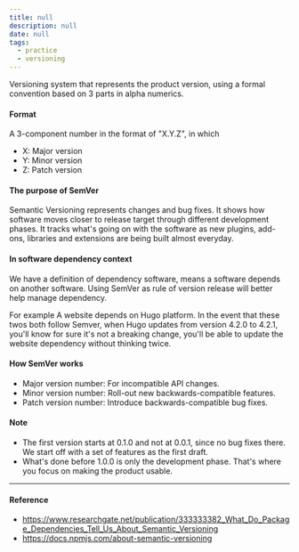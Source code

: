 ```yaml
---
title: null
description: null
date: null
tags:
  - practice
  - versioning
---
```


Versioning system that represents the product version, using a formal convention based on 3 parts in alpha numerics.

#### Format

A 3-component number in the format of "X.Y.Z", in which

- X: Major version
- Y: Minor version
- Z: Patch version

#### The purpose of SemVer

Semantic Versioning represents changes and bug fixes. It shows how software moves closer to release target through different development phases. It tracks what's going on with the software as new plugins, add-ons, libraries and extensions are being built almost everyday.

#### In software dependency context

We have a definition of dependency software, means a software depends on another software. Using SemVer as rule of version release will better help manage dependency.

For example A website depends on Hugo platform. In the event that these twos both follow Semver, when Hugo updates from version 4.2.0 to 4.2.1, you'll know for sure it's not a breaking change, you'll be able to update the website dependency without thinking twice.

#### How SemVer works

- Major version number: For incompatible API changes.
- Minor version number: Roll-out new backwards-compatible features.
- Patch version number: Introduce backwards-compatible bug fixes.

#### Note

- The first version starts at 0.1.0 and not at 0.0.1, since no bug fixes there. We start off with a set of features as the first draft.
- What's done before 1.0.0 is only the development phase. That's where you focus on making the product usable.

---

#### Reference

- https://www.researchgate.net/publication/333333382_What_Do_Package_Dependencies_Tell_Us_About_Semantic_Versioning
- https://docs.npmjs.com/about-semantic-versioning
